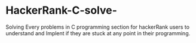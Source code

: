 # HackerRank-C-solve-
Solving Every problems in C programming section for hackerRank users to understand and Implent if they are stuck at any point in their programming.
